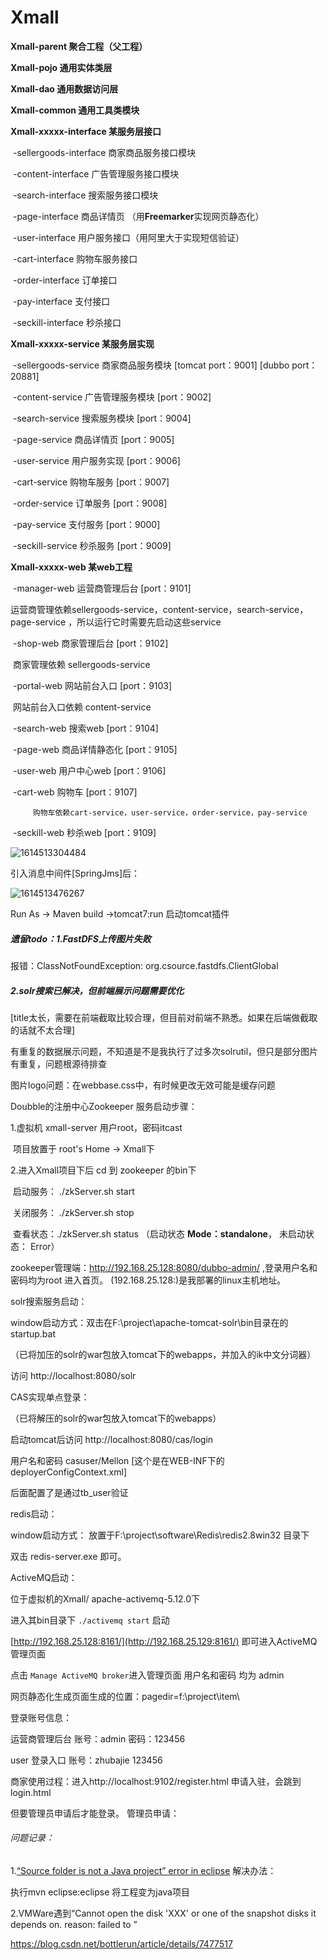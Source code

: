 # Xmall



**Xmall-parent 聚合工程（父工程）**

**Xmall-pojo 通用实体类层**

**Xmall-dao 通用数据访问层**

**Xmall-common 通用工具类模块**

**Xmall-xxxxx-interface  某服务层接口** 

​	-sellergoods-interface 商家商品服务接口模块

​	-content-interface 广告管理服务接口模块

​	-search-interface 搜索服务接口模块

​	-page-interface 商品详情页 （用**Freemarker**实现网页静态化）

​	-user-interface  用户服务接口（用阿里大于实现短信验证）

​	-cart-interface 购物车服务接口

​	-order-interface 订单接口

​	-pay-interface 支付接口

​	-seckill-interface 秒杀接口

**Xmall-xxxxx-service   某服务层实现**

​	-sellergoods-service 商家商品服务模块    [tomcat port：9001] [dubbo port：20881]

​	-content-service 广告管理服务模块   [port：9002]

​	-search-service 搜索服务模块 [port：9004]

​	-page-service 商品详情页  [port：9005]

​	-user-service 用户服务实现 [port：9006]

​	-cart-service 购物车服务 [port：9007]

​	-order-service 订单服务 [port：9008]

​	-pay-service 支付服务 [port：9000]

​	-seckill-service 秒杀服务 [port：9009]

**Xmall-xxxxx-web     某web工程**  

​	-manager-web  运营商管理后台    [port：9101]

​		运营商管理依赖sellergoods-service，content-service，search-service，page-service  ，所以运行它时需要先启动这些service

​	-shop-web  商家管理后台    [port：9102]

​		商家管理依赖 sellergoods-service

​	-portal-web  网站前台入口    [port：9103]

​		网站前台入口依赖 content-service

​	-search-web  搜索web   [port：9104]

​	-page-web   商品详情静态化  [port：9105]

​	-user-web  用户中心web  [port：9106]

​	-cart-web 购物车 [port：9107]

  		 购物车依赖cart-service，user-service，order-service，pay-service

​	-seckill-web 秒杀web  [port：9109]



![1614513304484](C:\Users\Admin\AppData\Roaming\Typora\typora-user-images\1614513304484.png)



引入消息中间件[SpringJms]后：

![1614513476267](C:\Users\Admin\AppData\Roaming\Typora\typora-user-images\1614513476267.png)



Run As -> Maven build ->tomcat7:run 启动tomcat插件



##### 遗留todo：1.FastDFS上传图片失败

报错：ClassNotFoundException: org.csource.fastdfs.ClientGlobal

##### 2.solr搜索已解决，但前端展示问题需要优化

[title太长，需要在前端截取比较合理，但目前对前端不熟悉。如果在后端做截取的话就不太合理]

有重复的数据展示问题，不知道是不是我执行了过多次solrutil，但只是部分图片有重复，问题根源待排查



图片logo问题：在webbase.css中，有时候更改无效可能是缓存问题











Doubble的注册中心Zookeeper 服务启动步骤：

1.虚拟机 xmall-server    用户root，密码itcast

​       项目放置于 root's Home ->  Xmall下

2.进入Xmall项目下后 cd 到 zookeeper 的bin下

​		启动服务： ./zkServer.sh start

​                关闭服务： ./zkServer.sh stop

​		查看状态：./zkServer.sh status （启动状态 **Mode：standalone**， 未启动状态： Error）

zookeeper管理端：http://192.168.25.128:8080/dubbo-admin/ ,登录用户名和密码均为root 进入首页。 (192.168.25.128:)是我部署的linux主机地址。



solr搜索服务启动：

window启动方式：双击在F:\project\apache-tomcat-solr\bin目录在的startup.bat

（已将加压的solr的war包放入tomcat下的webapps，并加入的ik中文分词器）

访问 http://localhost:8080/solr 



CAS实现单点登录：

（已将解压的solr的war包放入tomcat下的webapps）

启动tomcat后访问 http://localhost:8080/cas/login

用户名和密码 casuser/Mellon  [这个是在WEB-INF下的deployerConfigContext.xml]

后面配置了是通过tb_user验证



redis启动：

window启动方式： 放置于F:\project\software\Redis\redis2.8win32 目录下

双击 redis-server.exe 即可。



ActiveMQ启动：

位于虚拟机的Xmall/ apache-activemq-5.12.0下

进入其bin目录下  `./activemq start` 启动

[http://192.168.25.128:8161/](http://192.168.25.129:8161/)  即可进入ActiveMQ管理页面

点击 `Manage ActiveMQ broker`进入管理页面    用户名和密码  均为 admin 



网页静态化生成页面生成的位置：pagedir=f:\\project\\item\\



登录账号信息：

运营商管理后台   账号：admin   密码：123456

user 登录入口  账号：zhubajie  123456

商家使用过程：进入http://localhost:9102/register.html 申请入驻，会跳到login.html

但要管理员申请后才能登录。 管理员申请：









###### 问题记录：

1.[“Source folder is not a Java project” error in eclipse](https://stackoverflow.com/questions/11719545/source-folder-is-not-a-java-project-error-in-eclipse)  解决办法：

执行mvn eclipse:eclipse 将工程变为java项目

2.VMWare遇到“Cannot open the disk 'XXX' or one of the snapshot disks it depends on. reason: failed to ”

https://blog.csdn.net/bottlerun/article/details/7477517